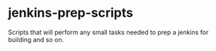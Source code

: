 # jenkins-prep-scripts

Scripts that will perform any small tasks needed to prep a jenkins for building and so on.